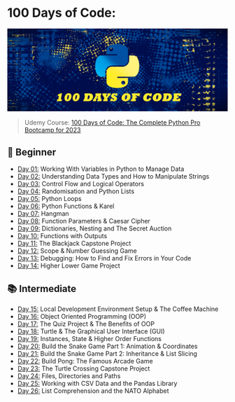 # 100 Days of Code: 
![](assets/python_code.png)

> Udemy Course: [100 Days of Code: The Complete Python Pro Bootcamp for 2023](https://www.udemy.com/course/100-days-of-code/)

## 🔰 Beginner 
- [Day 01:](https://github.com/cecirio/100-days-of-code/tree/main/logs/day01) Working With Variables in Python to Manage Data
- [Day 02:](https://github.com/cecirio/100-days-of-code/tree/main/logs/day02) Understanding Data Types and How to Manipulate Strings
- [Day 03:](https://github.com/cecirio/100-days-of-code/tree/main/logs/day03) Control Flow and Logical Operators
- [Day 04:](https://github.com/cecirio/100-days-of-code/tree/main/logs/day04) Randomisation and Python Lists
- [Day 05:](https://github.com/cecirio/100-days-of-code/tree/main/logs/day05) Python Loops
- [Day 06:](https://github.com/cecirio/100-days-of-code/tree/main/logs/day06) Python Functions & Karel
- [Day 07:](https://github.com/cecirio/100-days-of-code/tree/main/logs/day07) Hangman
- [Day 08:](https://github.com/cecirio/100-days-of-code/tree/main/logs/day08) Function Parameters & Caesar Cipher
- [Day 09:](https://github.com/cecirio/100-days-of-code/tree/main/logs/day09) Dictionaries, Nesting and The Secret Auction
- [Day 10:](https://github.com/cecirio/100-days-of-code/tree/main/logs/day10) Functions with Outputs
- [Day 11:](https://github.com/cecirio/100-days-of-code/tree/main/logs/day11) The Blackjack Capstone Project
- [Day 12:](https://github.com/cecirio/100-days-of-code/tree/main/logs/day12) Scope & Number Guessing Game
- [Day 13:](https://github.com/cecirio/100-days-of-code/tree/main/logs/day13) Debugging: How to Find and Fix Errors in Your Code
- [Day 14:](https://github.com/cecirio/100-days-of-code/tree/main/logs/day14) Higher Lower Game Project
## 📚 Intermediate
- [Day 15:](https://github.com/cecirio/100-days-of-code/tree/main/logs/day15) Local Development Environment Setup & The Coffee Machine
- [Day 16:](https://github.com/cecirio/100-days-of-code/tree/main/logs/day16) Object Oriented Programming (OOP)
- [Day 17:](https://github.com/cecirio/100-days-of-code/tree/main/logs/day17) The Quiz Project & The Benefits of OOP
- [Day 18:](https://github.com/cecirio/100-days-of-code/tree/main/logs/day18) Turtle & The Graphical User Interface (GUI)
- [Day 19:](https://github.com/cecirio/100-days-of-code/tree/main/logs/day19) Instances, State & Higher Order Functions
- [Day 20:](https://github.com/cecirio/100-days-of-code/tree/main/logs/day20) Build the Snake Game Part 1: Animation & Coordinates
- [Day 21:](https://github.com/cecirio/100-days-of-code/tree/main/logs/day21) Build the Snake Game Part 2: Inheritance & List Slicing
- [Day 22:](https://github.com/cecirio/100-days-of-code/tree/main/logs/day22) Build Pong: The Famous Arcade Game
- [Day 23:](https://github.com/cecirio/100-days-of-code/tree/main/logs/day23) The Turtle Crossing Capstone Project
- [Day 24:](https://github.com/cecirio/100-days-of-code/tree/main/logs/day24) Files, Directories and Paths
- [Day 25:](https://github.com/cecirio/100-days-of-code/tree/main/logs/day25) Working with CSV Data and the Pandas Library
- [Day 26:](https://github.com/cecirio/100-days-of-code/tree/main/logs/day26) List Comprehension and the NATO Alphabet
